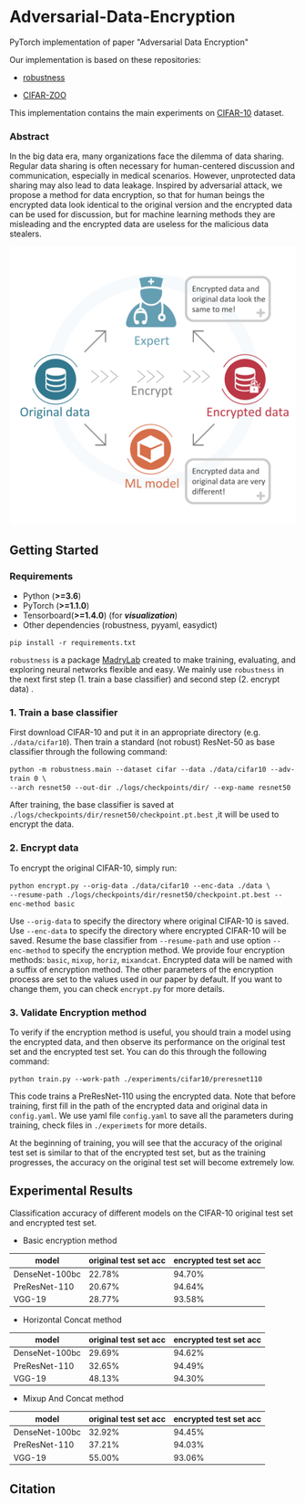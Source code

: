 # Adversarial-Data-Encryption

PyTorch implementation of paper "Adversarial Data Encryption"

Our implementation is based on these repositories:

- [robustness](https://github.com/MadryLab/robustness)

- [CIFAR-ZOO](https://github.com/BIGBALLON/CIFAR-ZOO)

This implementation contains the main experiments on [CIFAR-10](http://www.cs.toronto.edu/~kriz/cifar.html?usg=alkjrhjqbhw2llxlo8emqns-tbk0at96jq) dataset.

### Abstract

In the big data era, many organizations face the dilemma of data sharing. Regular data sharing is often necessary  for human-centered discussion and communication, especially in medical scenarios. 
However, unprotected data sharing may also lead to  data leakage. Inspired by adversarial attack, 
we propose a method for data encryption, so that for human beings the encrypted data look identical to the original version and the encrypted data can be used for discussion,  but for machine learning methods they are misleading and the encrypted data are useless for the malicious data stealers. 

<img src="https://github.com/Alxead/Adversarial-Data-Encryption/blob/master/images/mainfig.png" width="600" alt="mainfig"/>

## Getting Started

### Requirements

- Python (**>=3.6**)
- PyTorch (**>=1.1.0**)
- Tensorboard(**>=1.4.0**) (for ***visualization***)
- Other dependencies (robustness, pyyaml, easydict)

```
pip install -r requirements.txt
```

`robustness` is a package [MadryLab](http://madry-lab.ml/) created to make training, evaluating, and exploring neural networks flexible and easy.  We mainly use `robustness` in the next first step (1. train a base classifier) and second step (2. encrypt data) . 

### 1. Train a base classifier

First download CIFAR-10 and put it in an appropriate directory (e.g.  ``./data/cifar10``). Then train a standard (not robust) ResNet-50 as base classifier through the following command:

```
python -m robustness.main --dataset cifar --data ./data/cifar10 --adv-train 0 \
--arch resnet50 --out-dir ./logs/checkpoints/dir/ --exp-name resnet50
```

After training, the base classifier is saved at  ``./logs/checkpoints/dir/resnet50/checkpoint.pt.best`` ,it will be used to encrypt the data.

### 2. Encrypt data

To encrypt the original CIFAR-10, simply run:

```
python encrypt.py --orig-data ./data/cifar10 --enc-data ./data \
--resume-path ./logs/checkpoints/dir/resnet50/checkpoint.pt.best --enc-method basic
```

Use `--orig-data` to specify the directory where original CIFAR-10 is saved. Use `--enc-data` to specify the directory where encrypted CIFAR-10 will be saved.  Resume the base classifier from `--resume-path` and use option `--enc-method` to specify the encryption method. We provide four encryption methods: `basic`, `mixup`, `horiz`, `mixandcat`. Encrypted data will be named with a suffix of encryption method. The other parameters of the encryption process are set to the values used in our paper by default. If you want to change them, you can check `encrypt.py` for more details.

### 3. Validate Encryption method

To verify if the encryption method is useful, you should train a model using the encrypted data, and then observe its performance on the original test set and the encrypted test set. You can do this through the following command:

```
python train.py --work-path ./experiments/cifar10/preresnet110
```

This code trains a PreResNet-110 using the encrypted data. Note that before training, first fill in the path of the encrypted data and original data in `config.yaml`. We use yaml file `config.yaml` to save all the parameters during training, check files in `./experimets` for more details.

At the beginning of training, you will see that the accuracy of the original test set is similar to that of the encrypted test set, but as the training progresses, the accuracy on the original test set will become extremely low.

## Experimental Results

Classification accuracy of different models on the CIFAR-10 original test set and encrypted test set.

- Basic encryption method

| model          | original test set acc | encrypted test set acc |
| -------------- | --------------------- | ---------------------- |
| DenseNet-100bc | 22.78%                | 94.70%                 |
| PreResNet-110  | 20.67%                | 94.64%                 |
| VGG-19         | 28.77%                | 93.58%                 |

- Horizontal Concat method

| model          | original test set acc | encrypted test set acc |
| -------------- | --------------------- | ---------------------- |
| DenseNet-100bc | 29.69%                | 94.62%                 |
| PreResNet-110  | 32.65%                | 94.49%                 |
| VGG-19         | 48.13%                | 94.30%                 |

- Mixup And Concat method

| model          | original test set acc | encrypted test set acc |
| -------------- | --------------------- | ---------------------- |
| DenseNet-100bc | 32.92%                | 94.45%                 |
| PreResNet-110  | 37.21%                | 94.03%                 |
| VGG-19         | 55.00%                | 93.06%                 |

## Citation

